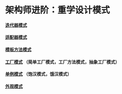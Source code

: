 # 架构师进阶：重学设计模式

#### [迭代器模式](https://github.com/chaoaiqi/design-pattern/tree/master/src/main/java/com/qdu/lc/iterator)
#### [适配器模式](https://github.com/chaoaiqi/design-pattern/tree/master/src/main/java/com/qdu/lc/adapter)
#### [模板方法模式](https://github.com/chaoaiqi/design-pattern/tree/master/src/main/java/com/qdu/lc/template)
#### [工厂模式](https://github.com/chaoaiqi/design-pattern/tree/master/src/main/java/com/qdu/lc/factory) （简单工厂模式，工厂方法模式，抽象工厂模式）
#### [单例模式](https://github.com/chaoaiqi/design-pattern/tree/master/src/main/java/com/qdu/lc/singleton) （饱汉模式，饿汉模式）
#### [外观模式](https://github.com/chaoaiqi/design-pattern/tree/master/src/main/java/com/qdu/lc/facade)

